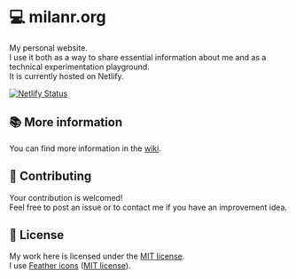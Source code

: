 # 💻 milanr.org

My personal website.  
I use it both as a way to share essential information about me and as a technical experimentation playground.  
It is currently hosted on Netlify.

[![Netlify Status](https://api.netlify.com/api/v1/badges/d4127704-137f-445a-bfe6-75ff103e8d35/deploy-status)](https://app.netlify.com/sites/milanrorg/deploys)

## 📚 More information

You can find more information in the [wiki](https://github.com/milanrodriguez/milanr.org/wiki).

## 🤝 Contributing

Your contribution is welcomed!  
Feel free to post an issue or to contact me if you have an improvement idea.

## 📘 License

My work here is licensed under the [MIT license](https://github.com/milanrodriguez/milanr.org/blob/master/LICENSE).  
I use [Feather icons](https://feathericons.com/) ([MIT license](https://github.com/feathericons/feather/blob/master/LICENSE)).
